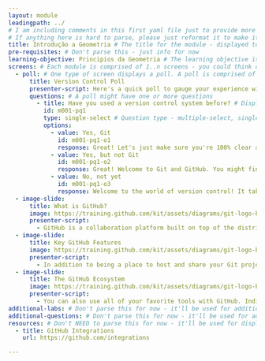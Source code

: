 ```yaml
---
layout: module
leadingpath: ../
# I am including comments in this first yaml file just to provide more context. Please don't parse the comments - just ignore them
# If anything here is hard to parse, please just reformat it to make it easy to parse!
title: Introdução a Geometria # The title for the module - displayed to end users
pre-requisites: # Don't parse this - just info for now
learning-objective: Principios da Geometria # The learning objective is just for curriculum developers so they know the purpose of each course and how to test that it was successful
screens: # Each module is comprised of 1..n screens - you could think of them like slides in keynote containing an image, a video, a poll, or a quiz.
  - poll: # One type of screen displays a poll. A poll is comprised of one or more questions.
      title: Version Control Poll
      presenter-script: Here's a quick poll to gauge your experience with Git and GitHub.
      questions: # A poll might have one or more questions
        - title: Have you used a version control system before? # Displayed as the question title
          id: m001-pq1
          type: single-select # Question type - multiple-select, single-select, free-text-single-entry or free-text-multiple-entry
          options:
            - value: Yes, Git
              id: m001-pq1-o1
              response: Great! Let's just make sure you're 100% clear about the differences between Git and GitHub.
            - value: Yes, but not Git
              id: m001-pq1-o2
              response: Great! Welcome to Git and GitHub. You might find them a little different from your previous vcs's but we think you're going to like the differences!
            - value: No, not yet
              id: m001-pq1-o3
              response: Welcome to the world of version control! It takes a bit of getting used to but you'll soon find out just how powerful a version control system can be for keeping track of your changed and collaborating with your team.
  - image-slide:
      title: What is GitHub?
      image: https://training.github.com/kit/assets/diagrams/git-logo-black.svg
      presenter-script:
        - GitHub is a collaboration platform built on top of the distributed version control system called Git.
  - image-slide:
      title: Key GitHub Features
      image: https://training.github.com/kit/assets/diagrams/git-logo-black.svg
      presenter-script:
        - In addition to being a place to host and share your Git projects, GitHub provides a number of features to help your team collaborate including issues for discussing features and bugs, and pull requests for discussing and reviewing new features your team is working on.
  - image-slide:
      title: The GitHub Ecosystem
      image: https://training.github.com/kit/assets/diagrams/git-logo-black.svg
      presenter-script:
        - You can also use all of your favorite tools with GitHub. Indispensable tools like continuous integration and continuous deployment help you and your team build software better, together.
additional-labs: # Don't parse this for now - it'll be used for additional labs for end of class tests and/or certifications
additional-questions: # Don't parse this for now - it'll be used for additional quizzes for end of class tests and/or certifications
resources: # Don't NEED to parse this for now - it'll be used for displaying resources at the end of classes, but we can add this once the basics are working
  - title: GitHub Integrations
    url: https://github.com/integrations

---
```

